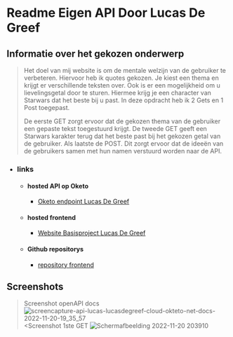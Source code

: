 # Readme Eigen API Door Lucas De Greef

## Informatie over het gekozen onderwerp
  >Het doel van mij website is om de mentale welzijn van de gebruiker te verbeteren. 
  >Hiervoor heb ik quotes gekozen. Je kiest een thema en krijgt er verschillende teksten over.
  >Ook is er een mogelijkheid om u lievelingsgetal door te sturen. Hiermee krijg je een character van Starwars dat het beste bij u past.
  >In deze opdracht heb ik 2 Gets en 1 Post toegepast.
  >
  > De eerste GET zorgt ervoor dat de gekozen thema van de gebruiker een gepaste tekst toegestuurd krijgt.
  > De tweede GET geeft een Starwars karakter terug dat het beste past bij het gekozen getal van de gebruiker.
  > Als laatste de POST. Dit zorgt ervoor dat de ideeën van de gebruikers samen met hun namen verstuurd worden naar de API.
* ### links
  * #### hosted API op Oketo
    * [Oketo endpoint Lucas De Greef](https://api-lucas-lucasdegreef.cloud.okteto.net)
  * #### hosted frontend
    * [Website Basisproject Lucas De Greef](https://lucasdegreef.github.io/)
  * #### Github repositorys
     * [repository frontend](https://github.com/lucasdegreef/lucasdegreef.github.io)
## Screenshots
  >Screenshot openAPI docs
![screencapture-api-lucas-lucasdegreef-cloud-okteto-net-docs-2022-11-20-19_35_57](https://user-images.githubusercontent.com/82623056/202921813-e52b6cf2-7fc8-4cdb-b059-b7a6dadfdbe1.png)
  <Screenshot 1ste GET
  ![Schermafbeelding 2022-11-20 203910](https://user-images.githubusercontent.com/82623056/202922520-4bb4f013-c600-4e17-a2ce-d7b8c588b7f9.png)
